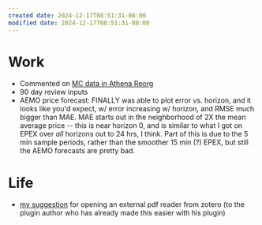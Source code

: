 ```yaml
---
created date: 2024-12-17T08:51:31-08:00
modified date: 2024-12-17T08:51:31-08:00
---
```

# Work
- Commented on [MC data in Athena Reorg](https://growingenergylabs.atlassian.net/wiki/spaces/DE/pages/8746696805/MC+data+in+Athena+Reorg)
- 90 day review inputs
- AEMO price forecast: FINALLY was able to plot error vs. horizon, and it looks like you'd expect, w/ error increasing w/ horizon, and RMSE much bigger than MAE.  MAE starts out in the neighborhood of 2X the mean average price -- this is near horizon 0, and is similar to what I got on EPEX over *all* horizons out to 24 hrs, I think.  Part of this is due to the 5 min sample periods, rather than the smoother 15 min (?) EPEX, but still the AEMO forecasts are pretty bad.
# Life
- [my suggestion](https://github.com/retorquere/zotero-open-pdf/issues/5) for opening an external pdf reader from zotero (to the plugin author who has already made this easier with his plugin)